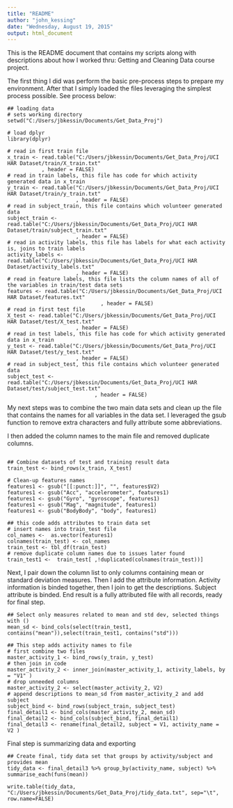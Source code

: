 ```yaml
---
title: "README"
author: "john_kessing"
date: "Wednesday, August 19, 2015"
output: html_document
---
```


This is the README document that contains my scripts along with descriptions about how I worked thru:
Getting and Cleaning Data course project.

The first thing I did was perform the basic pre-process steps to prepare my environment.  After that I simply loaded the files leveraging the simplest process possible.  See process below:

```{r}
## loading data
# sets working directory
setwd("C:/Users/jbkessin/Documents/Get_Data_Proj")

# load dplyr
library(dplyr)

# read in first train file
x_train <- read.table("C:/Users/jbkessin/Documents/Get_Data_Proj/UCI HAR Dataset/train/X_train.txt"
           , header = FALSE)
# read in train labels, this file has code for which activity generated data in x_train
y_train <- read.table("C:/Users/jbkessin/Documents/Get_Data_Proj/UCI HAR Dataset/train/y_train.txt"
                      , header = FALSE)
# read in subject_train, this file contains which volunteer generated data
subject_train <- read.table("C:/Users/jbkessin/Documents/Get_Data_Proj/UCI HAR Dataset/train/subject_train.txt"
                      , header = FALSE)
# read in activity labels, this file has labels for what each activity is, joins to train labels
activity_labels <- read.table("C:/Users/jbkessin/Documents/Get_Data_Proj/UCI HAR Dataset/activity_labels.txt"
                      , header = FALSE)
# read in feature labels, this file lists the column names of all of the variables in train/test data sets
features <- read.table("C:/Users/jbkessin/Documents/Get_Data_Proj/UCI HAR Dataset/features.txt"
                              , header = FALSE)
# read in first test file
X_test <- read.table("C:/Users/jbkessin/Documents/Get_Data_Proj/UCI HAR Dataset/test/X_test.txt"
                      , header = FALSE)
# read in test labels, this file has code for which activity generated data in x_train
y_test <- read.table("C:/Users/jbkessin/Documents/Get_Data_Proj/UCI HAR Dataset/test/y_test.txt"
                      , header = FALSE)
# read in subject_test, this file contains which volunteer generated data
subject_test <- read.table("C:/Users/jbkessin/Documents/Get_Data_Proj/UCI HAR Dataset/test/subject_test.txt"
                            , header = FALSE)

```

My next steps was to combine the two main data sets and clean up the file that contains the names for all variables in the data set.  I leveraged the gsub function to remove extra characters and fully attribute some abbreviations.

I then added the column names to the main file and removed duplicate columns.

```{r}

## Combine datasets of test and training result data
train_test <- bind_rows(x_train, X_test)

# Clean-up features names
features1 <- gsub("[[:punct:]]", "", features$V2)
features1 <- gsub("Acc", "accelerometer", features1)
features1 <- gsub("Gyro", "gyroscope", features1)
features1 <- gsub("Mag", "magnitude", features1)
features1 <- gsub("BodyBody", "body", features1)

## this code adds attributes to train data set
# insert names into train_test file
col_names <-  as.vector(features1)
colnames(train_test) <- col_names
train_test <- tbl_df(train_test)
# remove duplicate column names due to issues later found
train_test1 <-  train_test[ ,!duplicated(colnames(train_test))]

```

Next, I pair down the column list to only columns containing mean or standard deviation measures.  Then I add the attribute information.  Activity information is binded together, then I join to get the descriptions.  Subject attribute is binded.  End result is a fully attributed file with all records, ready for final step.

```{r}
## Select only measures related to mean and std dev, selected things with ()
mean_sd <- bind_cols(select(train_test1, contains("mean")),select(train_test1, contains("std")))

## This step adds activity names to file
# first combine two files
master_activity_1 <- bind_rows(y_train, y_test)
# then join in code
master_activity_2 <- inner_join(master_activity_1, activity_labels, by = "V1" )
# drop unneeded columns
master_activity_2 <- select(master_activity_2, V2)
# append descriptions to mean_sd from master_activity_2 and add subject
subject_bind <- bind_rows(subject_train, subject_test)
final_detail1 <- bind_cols(master_activity_2, mean_sd)
final_detail2 <- bind_cols(subject_bind, final_detail1)
final_detail3 <- rename(final_detail2, subject = V1, activity_name = V2 )
```

Final step is summarizing data and exporting
```{r}
## Create final, tidy data set that groups by activity/subject and provides mean
tidy_data <- final_detail3 %>% group_by(activity_name, subject) %>% summarise_each(funs(mean))

write.table(tidy_data, "C:/Users/jbkessin/Documents/Get_Data_Proj/tidy_data.txt", sep="\t", row.name=FALSE)
```